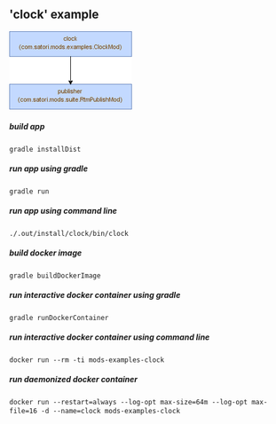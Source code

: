 <!-- generated, do not modify -->
## 'clock' example
![diagram](docs/files/diagram.png)

##### build app
```
gradle installDist
```

##### run app using gradle
```
gradle run
```

##### run app using command line
```
./.out/install/clock/bin/clock
```

##### build docker image
```
gradle buildDockerImage
```

##### run interactive docker container using gradle
```
gradle runDockerContainer
```

##### run interactive docker container using command line
```
docker run --rm -ti mods-examples-clock
```

##### run daemonized docker container
```
docker run --restart=always --log-opt max-size=64m --log-opt max-file=16 -d --name=clock mods-examples-clock
```

